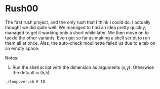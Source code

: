 # Rush00

The first rush project, and the only rush that I think I could do. I actually thought we did quite well. We managed to find an idea pretty quickly, managed to get it working only a short while later. We then move on to tackle the other variants. Even got so far as making a shell script to run them all at once. Alas, the auto-check moulinette failed us due to a tab on an empty space.

Notes:
1. Run the shell script with the dimension as arguments (x,y). Otherwise the default is (5,5).

```shell
./loopover.sh 6 10
```
